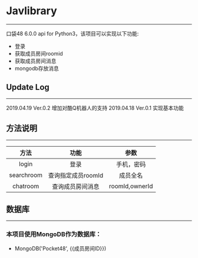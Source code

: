 # Javlibrary
-----------------------------------
口袋48 6.0.0 api for Python3，该项目可以实现以下功能:
* 登录
* 获取成员房间roomid
* 获取成员房间消息
* mongodb存放消息

## Update Log
--------------------------
2019.04.19 Ver.0.2 增加对酷Q机器人的支持
2019.04.18 Ver.0.1 实现基本功能

## 方法说明
--------------------------
|方法|功能|参数|
| :----------: | :-----------:|:-----------:|
| login   | 登录  | 手机，密码 |
| searchroom   |  查询指定成员roomId  | 成员全名 |
| chatroom   |  查询成员房间消息  | roomId,ownerId |

## 数据库
-------------------------------------------
### 本项目使用MongoDB作为数据库：
* MongoDB('Pocket48', {{成员房间ID}}) 
